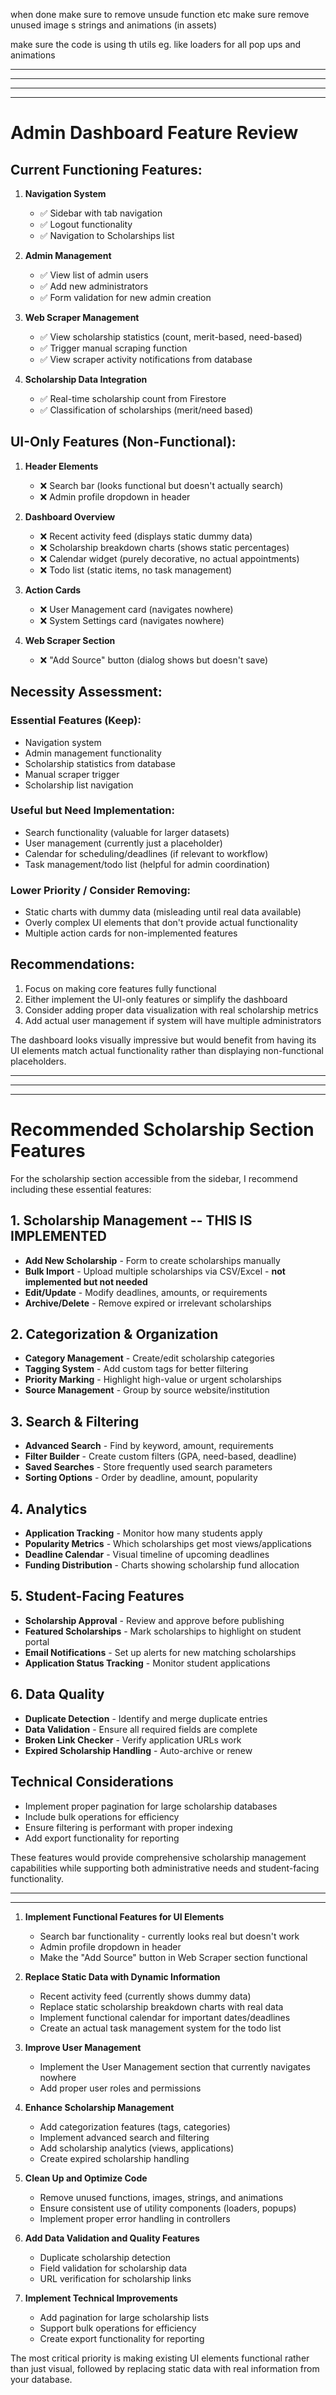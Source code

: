 when done make sure to remove unsude function etc
make sure remove unused image s strings and animations (in assets)

make sure the code is using th utils eg. like loaders for all pop ups and animations

---

---

---

---

# Admin Dashboard Feature Review

## Current Functioning Features:

1. **Navigation System**

   - ✅ Sidebar with tab navigation
   - ✅ Logout functionality
   - ✅ Navigation to Scholarships list

2. **Admin Management**

   - ✅ View list of admin users
   - ✅ Add new administrators
   - ✅ Form validation for new admin creation

3. **Web Scraper Management**

   - ✅ View scholarship statistics (count, merit-based, need-based)
   - ✅ Trigger manual scraping function
   - ✅ View scraper activity notifications from database

4. **Scholarship Data Integration**
   - ✅ Real-time scholarship count from Firestore
   - ✅ Classification of scholarships (merit/need based)

## UI-Only Features (Non-Functional):

1. **Header Elements**

   - ❌ Search bar (looks functional but doesn't actually search)
   - ❌ Admin profile dropdown in header

2. **Dashboard Overview**

   - ❌ Recent activity feed (displays static dummy data)
   - ❌ Scholarship breakdown charts (shows static percentages)
   - ❌ Calendar widget (purely decorative, no actual appointments)
   - ❌ Todo list (static items, no task management)

3. **Action Cards**

   - ❌ User Management card (navigates nowhere)
   - ❌ System Settings card (navigates nowhere)

4. **Web Scraper Section**
   - ❌ "Add Source" button (dialog shows but doesn't save)

## Necessity Assessment:

### Essential Features (Keep):

- Navigation system
- Admin management functionality
- Scholarship statistics from database
- Manual scraper trigger
- Scholarship list navigation

### Useful but Need Implementation:

- Search functionality (valuable for larger datasets)
- User management (currently just a placeholder)
- Calendar for scheduling/deadlines (if relevant to workflow)
- Task management/todo list (helpful for admin coordination)

### Lower Priority / Consider Removing:

- Static charts with dummy data (misleading until real data available)
- Overly complex UI elements that don't provide actual functionality
- Multiple action cards for non-implemented features

## Recommendations:

1. Focus on making core features fully functional
2. Either implement the UI-only features or simplify the dashboard
3. Consider adding proper data visualization with real scholarship metrics
4. Add actual user management if system will have multiple administrators

The dashboard looks visually impressive but would benefit from having its UI elements match actual functionality rather than displaying non-functional placeholders.

---

---

---

# Recommended Scholarship Section Features

For the scholarship section accessible from the sidebar, I recommend including these essential features:

## 1. Scholarship Management -- **THIS IS IMPLEMENTED**

- **Add New Scholarship** - Form to create scholarships manually
- **Bulk Import** - Upload multiple scholarships via CSV/Excel - **not implemented but not needed**
- **Edit/Update** - Modify deadlines, amounts, or requirements
- **Archive/Delete** - Remove expired or irrelevant scholarships

## 2. Categorization & Organization

- **Category Management** - Create/edit scholarship categories
- **Tagging System** - Add custom tags for better filtering
- **Priority Marking** - Highlight high-value or urgent scholarships
- **Source Management** - Group by source website/institution

## 3. Search & Filtering

- **Advanced Search** - Find by keyword, amount, requirements
- **Filter Builder** - Create custom filters (GPA, need-based, deadline)
- **Saved Searches** - Store frequently used search parameters
- **Sorting Options** - Order by deadline, amount, popularity

## 4. Analytics

- **Application Tracking** - Monitor how many students apply
- **Popularity Metrics** - Which scholarships get most views/applications
- **Deadline Calendar** - Visual timeline of upcoming deadlines
- **Funding Distribution** - Charts showing scholarship fund allocation

## 5. Student-Facing Features

- **Scholarship Approval** - Review and approve before publishing
- **Featured Scholarships** - Mark scholarships to highlight on student portal
- **Email Notifications** - Set up alerts for new matching scholarships
- **Application Status Tracking** - Monitor student applications

## 6. Data Quality

- **Duplicate Detection** - Identify and merge duplicate entries
- **Data Validation** - Ensure all required fields are complete
- **Broken Link Checker** - Verify application URLs work
- **Expired Scholarship Handling** - Auto-archive or renew

## Technical Considerations

- Implement proper pagination for large scholarship databases
- Include bulk operations for efficiency
- Ensure filtering is performant with proper indexing
- Add export functionality for reporting

These features would provide comprehensive scholarship management capabilities while supporting both administrative needs and student-facing functionality.

------------------------------------------------------------------------------------
------------------------------------------------------------------------------------


1. **Implement Functional Features for UI Elements**
   - Search bar functionality - currently looks real but doesn't work
   - Admin profile dropdown in header
   - Make the "Add Source" button in Web Scraper section functional

2. **Replace Static Data with Dynamic Information**
   - Recent activity feed (currently shows dummy data)
   - Replace static scholarship breakdown charts with real data
   - Implement functional calendar for important dates/deadlines
   - Create an actual task management system for the todo list

3. **Improve User Management**
   - Implement the User Management section that currently navigates nowhere
   - Add proper user roles and permissions

4. **Enhance Scholarship Management**
   - Add categorization features (tags, categories)
   - Implement advanced search and filtering
   - Add scholarship analytics (views, applications)
   - Create expired scholarship handling

5. **Clean Up and Optimize Code**
   - Remove unused functions, images, strings, and animations
   - Ensure consistent use of utility components (loaders, popups)
   - Implement proper error handling in controllers

6. **Add Data Validation and Quality Features**
   - Duplicate scholarship detection
   - Field validation for scholarship data
   - URL verification for scholarship links

7. **Implement Technical Improvements**
   - Add pagination for large scholarship lists
   - Support bulk operations for efficiency
   - Create export functionality for reporting

The most critical priority is making existing UI elements functional rather than just visual, followed by replacing static data with real information from your database.
